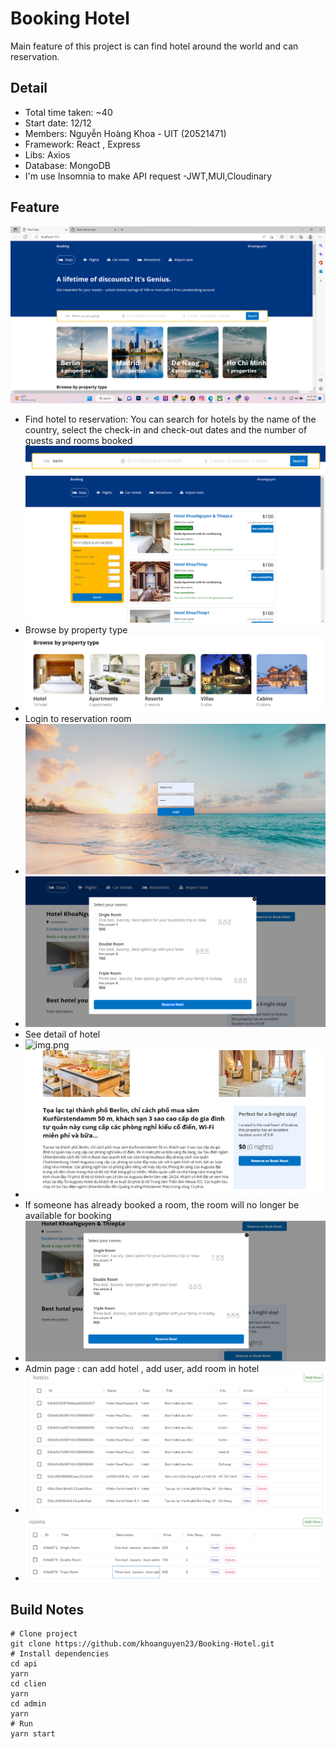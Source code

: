 # Booking Hotel
Main feature of this project is can find hotel around the world and can reservation.



## Detail
- Total time taken: ~40
- Start date: 12/12
- Members: Nguyễn Hoàng Khoa - UIT (20521471)
- Framework: React , Express
- Libs: Axios
- Database: MongoDB
- I'm use Insomnia to make API request
-JWT,MUI,Cloudinary

## Feature
![img.png](assets/git/images/homepage.png)
- Find hotel to reservation: You can search for hotels by the name of the country, select the check-in and check-out dates and the number of guests and rooms booked
  ![img.png](assets/git/images/searchHotel1.png)
  ![img.png](assets/git/images/searchHotel2.png)
- Browse by property type
- ![img.png](assets/git/images/browse.png)
- Login to reservation room
- ![img.png](assets/git/images/loginpage.png)
- ![img.png](assets/git/images/selectRoom.png)
- See detail of hotel 
- ![img.png](assets/git/images/detaihotel1.png)
- ![img.png](assets/git/images/detailhotel2.png)
- If someone has already booked a room, the room will no longer be available for booking
- ![img.png](assets/git/images/roomsoldout.png)
- Admin page : can add hotel , add user, add room in hotel 
- ![img.png](assets/git/images/manageHotel.png)
- ![img.png](assets/git/images/manageRoom.png)



## Build Notes
```
# Clone project 
git clone https://github.com/khoanguyen23/Booking-Hotel.git
# Install dependencies
cd api
yarn
cd clien
yarn
cd admin
yarn
# Run
yarn start
